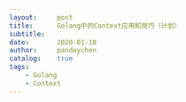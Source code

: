```yaml
---
layout:     post
title:      Golang中的Context应用和技巧（计划）
subtitle:   
date:       2020-01-10
author:     pandaychen
catalog:    true
tags:
    - Golang
    - Context
---
```

